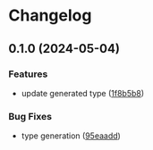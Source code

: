 # Changelog

## 0.1.0 (2024-05-04)


### Features

* update generated type ([1f8b5b8](https://github.com/rowellx68/vite-plugin-typed-i18next-loader/commit/1f8b5b8bf6cad6b5806e3db670a87da780dd7890))


### Bug Fixes

* type generation ([95eaadd](https://github.com/rowellx68/vite-plugin-typed-i18next-loader/commit/95eaadd15ca4378744eba2ed6d8201c0eb48a5da))
